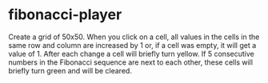 # fibonacci-player
Create a grid of 50x50. When you click on a cell, all values in the cells in the same row and column are increased by 1 or,
if a cell was empty, it will get a value of 1. After each change a cell will briefly turn yellow.
If 5 consecutive numbers in the Fibonacci sequence are next to each other, these cells will briefly turn green and will be cleared.
